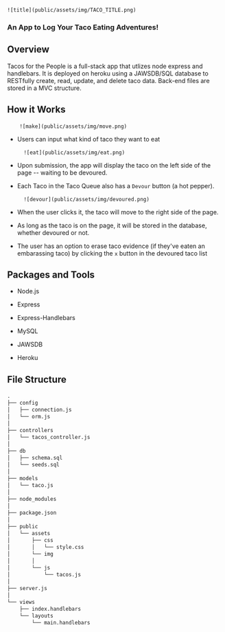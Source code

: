     ![title](public/assets/img/TACO_TITLE.png)

###  An App to Log Your Taco Eating Adventures!

## Overview

Tacos for the People is a full-stack app that utlizes node express and handlebars. It is deployed on heroku using a JAWSDB/SQL database to RESTfully create, read, update, and delete taco data. Back-end files are stored in a MVC structure.

## How it Works

        ![make](public/assets/img/move.png)

* Users can input what kind of taco they want to eat

        ![eat](public/assets/img/eat.png)

* Upon submission, the app will display the taco on the left side of the page -- waiting to be devoured.

* Each Taco in the Taco Queue also has a `Devour` button (a hot pepper). 

        ![devour](public/assets/img/devoured.png)

* When the user clicks it, the taco will move to the right side of the page.

* As long as the taco is on the page, it will be stored in the database, whether devoured or not.

* The user has an option to erase taco evidence (if they've eaten an embarassing taco) by clicking the `x` button in the devoured taco list

## Packages and Tools

* Node.js

* Express

* Express-Handlebars

* MySQL

* JAWSDB

* Heroku

## File Structure

```
.
├── config
│   ├── connection.js
│   └── orm.js
│ 
├── controllers
│   └── tacos_controller.js
│
├── db
│   ├── schema.sql
│   └── seeds.sql
│
├── models
│   └── taco.js
│ 
├── node_modules
│ 
├── package.json
│
├── public
│   └── assets
│       ├── css
│       │   └── style.css
│       └── img
│       │ 
│       └── js
│           └── tacos.js
│
├── server.js
│
└── views
    ├── index.handlebars
    └── layouts
        └── main.handlebars
```
